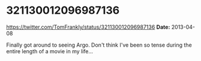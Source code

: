 # 321130012096987136
https://twitter.com/TomFrankly/status/321130012096987136
**Date:** 2013-04-08

Finally got around to seeing Argo. Don't think I've been so tense during the entire length of a movie in my life...
